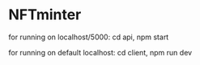 # NFTminter

for running on localhost/5000:
cd api,
npm start


for running on default localhost:
cd client,
npm run dev
